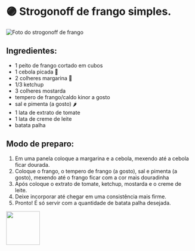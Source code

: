 # 🟣 Strogonoff de frango simples.
![Foto do strogonoff de frango](https://i.ibb.co/px8Db3H/strogonoff-de-frango.jpg)

## Ingredientes:

- 1 peito de frango cortado em cubos
- 1 cebola picada 🧅
- 2 colheres margarina 🧈
- 1/3 ketchup
- 3 colheres mostarda
- tempero de frango/caldo kinor a gosto
- sal e pimenta (a gosto) 🌶️
- 1 lata de extrato de tomate
- 1 lata de creme de leite
- batata palha

## Modo de preparo:

1. Em uma panela coloque a margarina e a cebola, mexendo até a cebola ficar dourada.
2. Coloque o frango, o tempero de frango (a gosto), sal e pimenta (a gosto), mexendo até o frango ficar com a cor mais douradinha
3. Após coloque o extrato de tomate, ketchup, mostarda e o creme de leite.
4. Deixe incorporar até chegar em uma consistência mais firme. 
5. Pronto! É só servir com a quantidade de batata palha desejada.

<a href="https://imgbb.com/">
  <img height="90" src="https://i.ibb.co/ZJKCHGr/06056aa44dd1825c7da8d120219c69a83ec302f725e3b3bdf816d4f2bbe4be5c-0.png")
